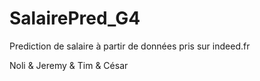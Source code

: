 # SalairePred_G4

Prediction de salaire à partir de données pris sur indeed.fr


Noli & Jeremy & Tim & César

